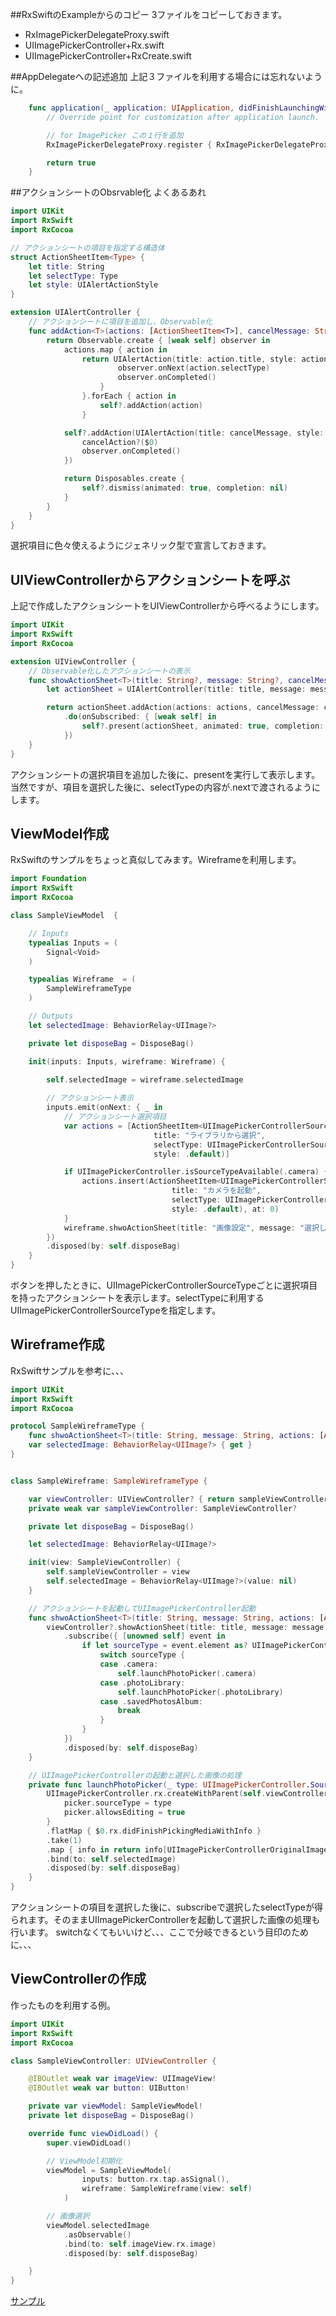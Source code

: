 <!--
title:   ActionSheet, UIImagePickerのRxSwift実装
tags:    RxSwift,Swift
id:      a3626e43b1e0f734fd8e
private: false
-->
##RxSwiftのExampleからのコピー
3ファイルをコピーしておきます。
- RxImagePickerDelegateProxy.swift
- UIImagePickerController+Rx.swift
- UIImagePickerController+RxCreate.swift

##AppDelegateへの記述追加
上記３ファイルを利用する場合には忘れないように。

```swift
    func application(_ application: UIApplication, didFinishLaunchingWithOptions launchOptions: [UIApplication.LaunchOptionsKey: Any]?) -> Bool {
        // Override point for customization after application launch.

        // for ImagePicker この１行を追加
        RxImagePickerDelegateProxy.register { RxImagePickerDelegateProxy(imagePicker: $0) }

        return true
    }
```

##アクションシートのObsrvable化
よくあるあれ

```swift
import UIKit
import RxSwift
import RxCocoa

// アクションシートの項目を指定する構造体
struct ActionSheetItem<Type> {
    let title: String
    let selectType: Type
    let style: UIAlertActionStyle
}

extension UIAlertController {
    // アクションシートに項目を追加し、Observable化
    func addAction<T>(actions: [ActionSheetItem<T>], cancelMessage: String, cancelAction: ((UIAlertAction) -> Void)?) -> Observable<T> {
        return Observable.create { [weak self] observer in
            actions.map { action in
                return UIAlertAction(title: action.title, style: action.style) { _ in
                        observer.onNext(action.selectType)
                        observer.onCompleted()
                    }
                }.forEach { action in
                    self?.addAction(action)
                }

            self?.addAction(UIAlertAction(title: cancelMessage, style: .cancel) {
                cancelAction?($0)
                observer.onCompleted()
            })

            return Disposables.create {
                self?.dismiss(animated: true, completion: nil)
            }
        }
    }
}
```
選択項目に色々使えるようにジェネリック型で宣言しておきます。

## UIViewControllerからアクションシートを呼ぶ
上記で作成したアクションシートをUIViewControllerから呼べるようにします。

```swift
import UIKit
import RxSwift
import RxCocoa

extension UIViewController {
    // Observable化したアクションシートの表示
    func showActionSheet<T>(title: String?, message: String?, cancelMessage: String = "キャンセル", actions: [ActionSheetItem<T>]) -> Observable<T> {
        let actionSheet = UIAlertController(title: title, message: message, preferredStyle: .actionSheet)

        return actionSheet.addAction(actions: actions, cancelMessage: cancelMessage, cancelAction: nil)
            .do(onSubscribed: { [weak self] in
                self?.present(actionSheet, animated: true, completion: nil)
            })
    }
}
```
アクションシートの選択項目を追加した後に、presentを実行して表示します。
当然ですが、項目を選択した後に、selectTypeの内容が.nextで渡されるようにします。

## ViewModel作成
RxSwiftのサンプルをちょっと真似してみます。Wireframeを利用します。

```swift
import Foundation
import RxSwift
import RxCocoa

class SampleViewModel  {

    // Inputs
    typealias Inputs = (
        Signal<Void>
    )

    typealias Wireframe  = (
        SampleWireframeType
    )

    // Outputs
    let selectedImage: BehaviorRelay<UIImage?>

    private let disposeBag = DisposeBag()

    init(inputs: Inputs, wireframe: Wireframe) {

        self.selectedImage = wireframe.selectedImage
        
        // アクションシート表示
        inputs.emit(onNext: { _ in
            // アクションシート選択項目
            var actions = [ActionSheetItem<UIImagePickerControllerSourceType>(
                                title: "ライブラリから選択",
                                selectType: UIImagePickerControllerSourceType.photoLibrary,
                                style: .default)]

            if UIImagePickerController.isSourceTypeAvailable(.camera) {
                actions.insert(ActionSheetItem<UIImagePickerControllerSourceType>(
                                    title: "カメラを起動",
                                    selectType: UIImagePickerControllerSourceType.camera,
                                    style: .default), at: 0)
            }
            wireframe.shwoActionSheet(title: "画像設定", message: "選択してください。", actions: actions)
        })
        .disposed(by: self.disposeBag)
    }
}

```
ボタンを押したときに、UIImagePickerControllerSourceTypeごとに選択項目を持ったアクションシートを表示します。selectTypeに利用するUIImagePickerControllerSourceTypeを指定します。

## Wireframe作成
RxSwiftサンプルを参考に、、、

```swift
import UIKit
import RxSwift
import RxCocoa

protocol SampleWireframeType {
    func shwoActionSheet<T>(title: String, message: String, actions: [ActionSheetItem<T>])
    var selectedImage: BehaviorRelay<UIImage?> { get }
}


class SampleWireframe: SampleWireframeType {

    var viewController: UIViewController? { return sampleViewController }
    private weak var sampleViewController: SampleViewController?

    private let disposeBag = DisposeBag()

    let selectedImage: BehaviorRelay<UIImage?>

    init(view: SampleViewController) {
        self.sampleViewController = view
        self.selectedImage = BehaviorRelay<UIImage?>(value: nil)
    }

    // アクションシートを起動してUIImagePickerController起動
    func shwoActionSheet<T>(title: String, message: String, actions: [ActionSheetItem<T>]) {
        viewController?.showActionSheet(title: title, message: message, actions: actions)
            .subscribe({ [unowned self] event in
                if let sourceType = event.element as? UIImagePickerController.SourceType {
                    switch sourceType {
                    case .camera:
                        self.launchPhotoPicker(.camera)
                    case .photoLibrary:
                        self.launchPhotoPicker(.photoLibrary)
                    case .savedPhotosAlbum:
                        break
                    }
                }
            })
            .disposed(by: self.disposeBag)
    }

    // UIImagePickerControllerの起動と選択した画像の処理
    private func launchPhotoPicker(_ type: UIImagePickerController.SourceType) {
        UIImagePickerController.rx.createWithParent(self.viewController) { picker in
            picker.sourceType = type
            picker.allowsEditing = true
        }
        .flatMap { $0.rx.didFinishPickingMediaWithInfo }
        .take(1)
        .map { info in return info[UIImagePickerControllerOriginalImage] as? UIImage }
        .bind(to: self.selectedImage)
        .disposed(by: self.disposeBag)
    }
}
```
アクションシートの項目を選択した後に、subscribeで選択したselectTypeが得られます。そのままUIImagePickerControllerを起動して選択した画像の処理も行います。
switchなくてもいいけど、、、ここで分岐できるという目印のために、、、


## ViewControllerの作成
作ったものを利用する例。

```swift
import UIKit
import RxSwift
import RxCocoa

class SampleViewController: UIViewController {

    @IBOutlet weak var imageView: UIImageView!
    @IBOutlet weak var button: UIButton!

    private var viewModel: SampleViewModel!
    private let disposeBag = DisposeBag()

    override func viewDidLoad() {
        super.viewDidLoad()

        // ViewModel初期化
        viewModel = SampleViewModel(
                inputs: button.rx.tap.asSignal(),
                wireframe: SampleWireframe(view: self)
            )

        // 画像選択
        viewModel.selectedImage
            .asObservable()
            .bind(to: self.imageView.rx.image)
            .disposed(by: self.disposeBag)

    }
}
```

[サンプル](https://github.com/katafuchix/ActionSheet-ImagePickerSample)
